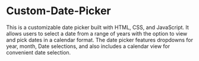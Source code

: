 # Custom-Date-Picker
This is a customizable date picker built with HTML, CSS, and JavaScript. It allows users to select a date from a range of years with the option to view and pick dates in a calendar format. The date picker features dropdowns for year, month, Date selections, and also includes a calendar view for convenient date selection.
